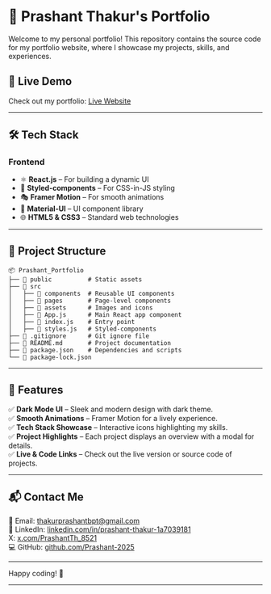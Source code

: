 
# 🚀 Prashant Thakur's Portfolio

Welcome to my personal portfolio! This repository contains the source code for my portfolio website, where I showcase my projects, skills, and experiences.

## 📌 Live Demo
Check out my portfolio: [Live Website](https://prashant-portfolio-t518.vercel.app/) 

---

## 🛠️ Tech Stack

### **Frontend**
- ⚛ **React.js** – For building a dynamic UI  
- 💅 **Styled-components** – For CSS-in-JS styling  
- 🎭 **Framer Motion** – For smooth animations  
- 🎨 **Material-UI** – UI component library  
- 🌐 **HTML5 & CSS3** – Standard web technologies  

---

## 📂 Project Structure
```
📦 Prashant_Portfolio
├── 📁 public          # Static assets
├── 📁 src
│   ├── 📁 components  # Reusable UI components
│   ├── 📁 pages       # Page-level components
│   ├── 📁 assets      # Images and icons
│   ├── 📄 App.js      # Main React app component
│   ├── 📄 index.js    # Entry point
│   ├── 📄 styles.js   # Styled-components
├── 📄 .gitignore      # Git ignore file
├── 📄 README.md       # Project documentation
├── 📄 package.json    # Dependencies and scripts
└── 📄 package-lock.json
```

---

## 🎯 Features
✅ **Dark Mode UI** – Sleek and modern design with dark theme.  
✅ **Smooth Animations** – Framer Motion for a lively experience.  
✅ **Tech Stack Showcase** – Interactive icons highlighting my skills.  
✅ **Project Highlights** – Each project displays an overview with a modal for details.  
✅ **Live & Code Links** – Check out the live version or source code of projects.  

---

## 📬 Contact Me
📧 Email: [thakurprashantbpt@gmail.com](mailto:thakurprashantbpt@gmail.com)  
🔗 LinkedIn: [linkedin.com/in/prashant-thakur-1a7039181](https://www.linkedin.com/in/prashant-thakur-1a7039181/)  
 X: [x.com/PrashantTh_8521](https://x.com/PrashantTh_8521)  
💻 GitHub: [github.com/Prashant-2025](https://github.com/Prashant-2025)  

---

Happy coding! 🚀

---

